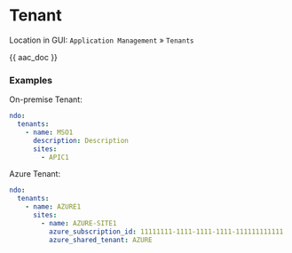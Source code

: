 # Tenant

Location in GUI:
`Application Management` » `Tenants`

{{ aac_doc }}

### Examples

On-premise Tenant:

```yaml
ndo:
  tenants:
    - name: MSO1
      description: Description
      sites:
        - APIC1
```

Azure Tenant:

```yaml
ndo:
  tenants:
    - name: AZURE1
      sites:
        - name: AZURE-SITE1
          azure_subscription_id: 11111111-1111-1111-1111-111111111111
          azure_shared_tenant: AZURE
```
